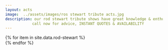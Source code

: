 ```yaml
---
layout: acts
image:  ../assets/images/ros stewart tribute acts.jpg
description: our rod stewart tribute shows have great knowledge & enthusiasm for rod stewart. this is obvious from their portrayals of the rocker.A Rod Stewart concert is more than just the music, it's a combination of all the costumes, the stories and the moves which go to define Rod's character.the shows come with pro lighting, sound systems and backdrops <hr>
            call now for advice, INSTANT QUOTES & AVAILABILITY
---
```


<div class="row mt-4 mb-4">
  {% for item in site.data.rod-stewart %}
    <div class="col-md-4 mb-5 mt-5">
      <div class="card border-0 shadow h-100">
        <a href="/acts/{{ item.title | slugify }}">
          <img class="card-img-top" src="{{ item.image_src }}" alt="" />
        </a>
      </div>
    </div>
  {% endfor %}
</div>